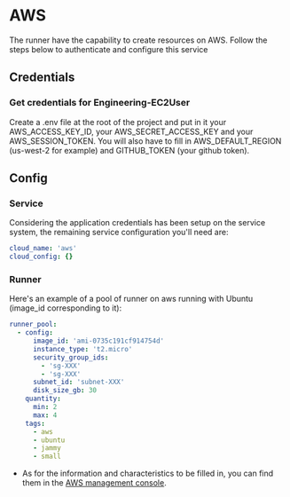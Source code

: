# AWS

The runner have the capability to create resources on AWS. Follow the steps below to authenticate
and configure this service

## Credentials

### Get credentials for Engineering-EC2User

Create a .env file at the root of the project and put in it your AWS_ACCESS_KEY_ID, your AWS_SECRET_ACCESS_KEY and your AWS_SESSION_TOKEN.
You will also have to fill in AWS_DEFAULT_REGION (us-west-2 for example) and GITHUB_TOKEN (your github token).

## Config

### Service

Considering the application credentials has been setup on the service system,
the remaining service configuration you'll need are:
```yaml
cloud_name: 'aws'
cloud_config: {}
```

### Runner
Here's an example of a pool of runner on aws running with Ubuntu (image_id corresponding to it):
```yaml
runner_pool:
  - config:
      image_id: 'ami-0735c191cf914754d'
      instance_type: 't2.micro'
      security_group_ids:
        - 'sg-XXX'
        - 'sg-XXX'
      subnet_id: 'subnet-XXX'
      disk_size_gb: 30
    quantity:
      min: 2
      max: 4
    tags:
      - aws
      - ubuntu
      - jammy
      - small
```

* As for the information and characteristics to be filled in, you can find them in the [AWS management console].

[AWS management console]: https://us-west-2.console.aws.amazon.com/console/home?region=us-west-2#
